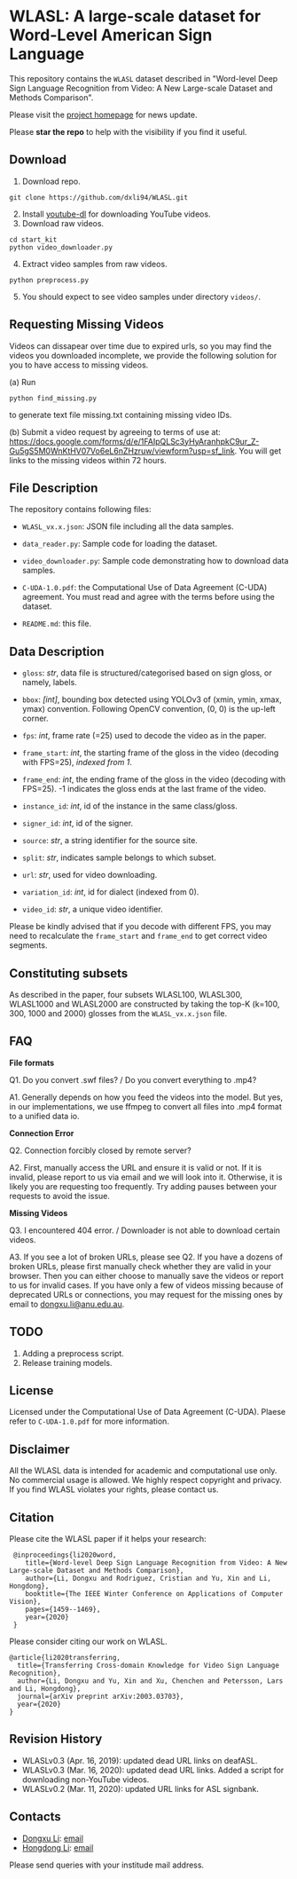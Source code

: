 WLASL: A large-scale dataset for Word-Level American Sign Language
============================================================================================

This repository contains the `WLASL` dataset described in "Word-level Deep Sign Language Recognition from Video: A New Large-scale Dataset and Methods Comparison".

Please visit the [project homepage](https://dxli94.github.io/WLASL/) for news update.

Please **star the repo** to help with the visibility if you find it useful.

Download
-----------------
1. Download repo.
```
git clone https://github.com/dxli94/WLASL.git
```

2. Install [youtube-dl](https://github.com/ytdl-org/youtube-dl#installation) for downloading YouTube videos.
3. Download raw videos.
```
cd start_kit
python video_downloader.py
```
4. Extract video samples from raw videos.
```
python preprocess.py
```
5. You should expect to see video samples under directory ```videos/```.

Requesting Missing Videos
-----------------

Videos can dissapear over time due to expired urls, so you may find the videos you downloaded incomplete, we provide the following solution for you to have access to missing videos.

 (a) Run
```
python find_missing.py
```
to generate text file missing.txt containing missing video IDs.

 (b)  Submit a video request by agreeing to terms of use at:  https://docs.google.com/forms/d/e/1FAIpQLSc3yHyAranhpkC9ur_Z-Gu5gS5M0WnKtHV07Vo6eL6nZHzruw/viewform?usp=sf_link. You will get links to the missing videos within 72 hours.

File Description
-----------------
The repository contains following files:

 * `WLASL_vx.x.json`: JSON file including all the data samples.

 * `data_reader.py`: Sample code for loading the dataset.

 * `video_downloader.py`: Sample code demonstrating how to download data samples.

 * `C-UDA-1.0.pdf`: the Computational Use of Data Agreement (C-UDA) agreement. You must read and agree with the terms before using the dataset.

 * `README.md`: this file.


Data Description
-----------------

* `gloss`: *str*, data file is structured/categorised based on sign gloss, or namely, labels.

* `bbox`: *[int]*, bounding box detected using YOLOv3 of (xmin, ymin, xmax, ymax) convention. Following OpenCV convention, (0, 0) is the up-left corner.

* `fps`: *int*, frame rate (=25) used to decode the video as in the paper.

* `frame_start`: *int*, the starting frame of the gloss in the video (decoding
with FPS=25), *indexed from 1*.

* `frame_end`: *int*, the ending frame of the gloss in the video (decoding with FPS=25). -1 indicates the gloss ends at the last frame of the video.

* `instance_id`: *int*, id of the instance in the same class/gloss.

* `signer_id`: *int*, id of the signer.

* `source`: *str*, a string identifier for the source site.

* `split`: *str*, indicates sample belongs to which subset.

* `url`: *str*, used for video downloading.

* `variation_id`: *int*, id for dialect (indexed from 0).

* `video_id`: *str*, a unique video identifier.

Please be kindly advised that if you decode with different FPS, you may need to recalculate the `frame_start` and `frame_end` to get correct video segments.

Constituting subsets
---------------
As described in the paper, four subsets WLASL100, WLASL300, WLASL1000 and WLASL2000 are constructed by taking the top-K (k=100, 300, 1000 and 2000) glosses from the `WLASL_vx.x.json` file.


FAQ
---------------
**File formats**

Q1. Do you convert .swf files? / Do you convert everything to .mp4?

A1. Generally depends on how you feed the videos into the model. But yes, in our implementations, we use ffmpeg to convert all files into .mp4 format to a unified data io.

**Connection Error**

Q2. Connection forcibly closed by remote server?

A2. First, manually access the URL and ensure it is valid or not. If it is invalid, please report to us via email and we will look into it. Otherwise, it is likely you are requesting too frequently. Try adding pauses between your requests to avoid the issue.

**Missing Videos**

Q3. I encountered 404 error. / Downloader is not able to download certain videos.

A3. If you see a lot of broken URLs, please see Q2. If you have a dozens of broken URLs, please first manually check whether they are valid in your browser. Then you can either choose to manually save the videos or report to us for invalid cases. If you have only a few of videos missing because of deprecated URLs or connections, you may request for the missing ones by email to dongxu.li@anu.edu.au.


TODO
--------------
1. Adding a preprocess script.
2. Release training models.


License
---------------
Licensed under the Computational Use of Data Agreement (C-UDA). Plaese refer to `C-UDA-1.0.pdf` for more information.

Disclaimer
---------------
All the WLASL data is intended for academic and computational use only. No commercial usage is allowed. We highly respect copyright and privacy. If you find WLASL violates your rights, please contact us.


Citation
--------------

Please cite the WLASL paper if it helps your research:

     @inproceedings{li2020word,
        title={Word-level Deep Sign Language Recognition from Video: A New Large-scale Dataset and Methods Comparison},
        author={Li, Dongxu and Rodriguez, Cristian and Yu, Xin and Li, Hongdong},
        booktitle={The IEEE Winter Conference on Applications of Computer Vision},
        pages={1459--1469},
        year={2020}
     }

Please consider citing our work on WLASL.

    @article{li2020transferring,
      title={Transferring Cross-domain Knowledge for Video Sign Language Recognition},
      author={Li, Dongxu and Yu, Xin and Xu, Chenchen and Petersson, Lars and Li, Hongdong},
      journal={arXiv preprint arXiv:2003.03703},
      year={2020}
    }


Revision History
--------------
* WLASLv0.3 (Apr. 16, 2019): updated dead URL links on deafASL.
* WLASLv0.3 (Mar. 16, 2020): updated dead URL links. Added a script for downloading non-YouTube videos.
* WLASLv0.2 (Mar. 11, 2020): updated URL links for ASL signbank.


Contacts
------------------
- [Dongxu Li](https://cecs.anu.edu.au/people/dongxu-li): [email](dongxu.li@anu.edu.au)
- [Hongdong Li](https://cecs.anu.edu.au/~hongdong): [email](hongdong.li@anu.edu.au)

Please send queries with your institude mail address.
